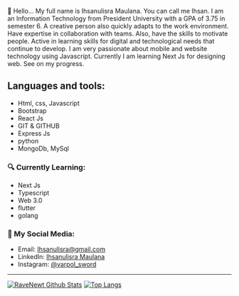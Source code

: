 👋 Hello... My full name is Ihsanulisra Maulana. You can call me Ihsan. I am an Information Technology from President University with a GPA of 3.75 in semester 6. A creative person also quickly adapts to the work environment. Have expertise in collaboration with teams. Also, have the skills to motivate people. Active in learning skills for digital and technological needs that continue to develop. I am very passionate about mobile and website technology using Javascript. Currently I am learning Next Js for designing web. See on my progress.

## Languages and tools:
- Html, css, Javascript
- Bootstrap
- React Js
- GIT & GITHUB
- Express Js
- python
- MongoDb, MySql

### 🔍 Currently Learning:
- Next Js
- Typescript
- Web 3.0
- flutter
- golang

### 🚀 My Social Media:
- Email: [Ihsanulisra@gmail.com](ihsanulisra@gmail.com)
- LinkedIn: [Ihsanulisra Maulana](https://www.linkedin.com/in/ihsanulisra-maulana-a226491b5/)
- Instagram: [@varpol_sword](https://www.instagram.com/varpol_sword/)

---

[![RaveNewt Github Stats](https://github-readme-stats.vercel.app/api?username=RaveNewt&count_private=true&theme=tokyonight&show_icons=true)](https://github.com/RaveNewt)
[![Top Langs](https://github-readme-stats.vercel.app/api/top-langs/?username=RaveNewt&layout=compact)](https://github.com/RaveNewt)



